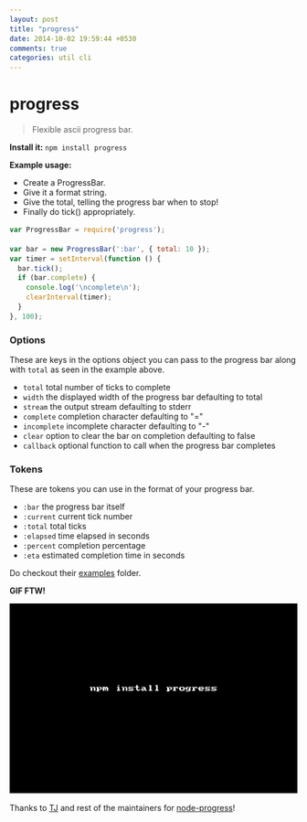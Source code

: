 ```yaml
---
layout: post
title: "progress"
date: 2014-10-02 19:59:44 +0530
comments: true
categories: util cli
---
```


# progress
> Flexible ascii progress bar.

__Install it:__ `npm install progress`

__Example usage:__

* Create a ProgressBar.
* Give it a format string. 
* Give the total, telling the progress bar when to stop!
* Finally do tick() appropriately.

```javascript
var ProgressBar = require('progress');

var bar = new ProgressBar(':bar', { total: 10 });
var timer = setInterval(function () {
  bar.tick();
  if (bar.complete) {
    console.log('\ncomplete\n');
    clearInterval(timer);
  }
}, 100);
```

### Options

These are keys in the options object you can pass to the progress bar along with
`total` as seen in the example above.

- `total` total number of ticks to complete
- `width` the displayed width of the progress bar defaulting to total
- `stream` the output stream defaulting to stderr
- `complete` completion character defaulting to "="
- `incomplete` incomplete character defaulting to "-"
- `clear` option to clear the bar on completion defaulting to false
- `callback` optional function to call when the progress bar completes

### Tokens

These are tokens you can use in the format of your progress bar.

- `:bar` the progress bar itself
- `:current` current tick number
- `:total` total ticks
- `:elapsed` time elapsed in seconds
- `:percent` completion percentage
- `:eta` estimated completion time in seconds

Do checkout their [examples](https://github.com/visionmedia/node-progress/tree/master/examples) folder.


__GIF FTW!__

![](/images/progress/progress.gif)

Thanks to [TJ](http://tjholowaychuk.com/) and rest of the maintainers for [node-progress](https://github.com/visionmedia/node-progress)!

